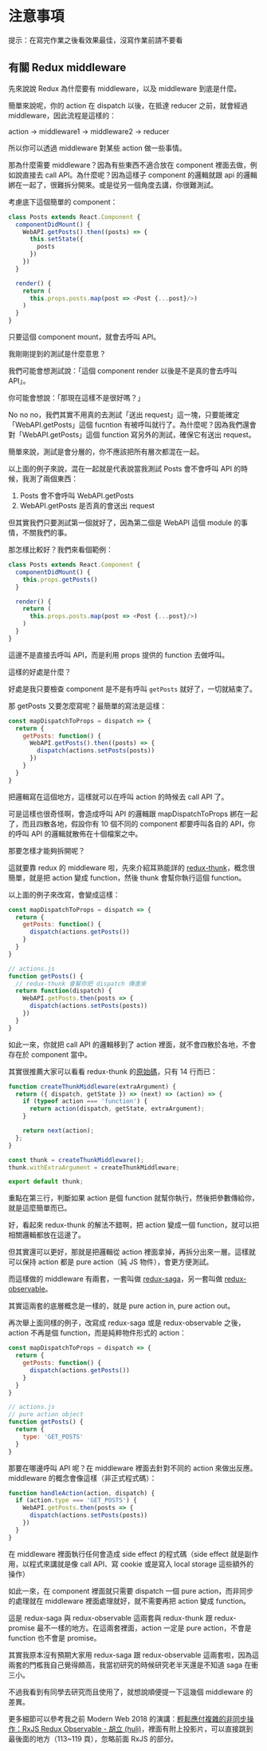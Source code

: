 # 注意事項

提示：在寫完作業之後看效果最佳，沒寫作業前請不要看

## 有關 Redux middleware

先來說說 Redux 為什麼要有 middleware，以及 middleware 到底是什麼。

簡單來說呢，你的 action 在 dispatch 以後，在抵達 reducer 之前，就會經過 middleware，因此流程是這樣的：

action -> middleware1 -> middleware2 -> reducer

所以你可以透過 middleware 對某些 action 做一些事情。

那為什麼需要 middleware？因為有些東西不適合放在 component 裡面去做，例如說直接去 call API。為什麼呢？因為這樣子 component 的邏輯就跟 api 的邏輯綁在一起了，很難拆分開來。或是從另一個角度去講，你很難測試。

考慮底下這個簡單的 component：

``` js
class Posts extends React.Component {
  componentDidMount() {
    WebAPI.getPosts().then((posts) => {
      this.setState({
        posts
      })
    })
  }

  render() {
    return (
      this.props.posts.map(post => <Post {...post}/>)
    )
  }
}
```

只要這個 component mount，就會去呼叫 API。

我剛剛提到的測試是什麼意思？

我們可能會想測試說：「這個 component render 以後是不是真的會去呼叫 API」。

你可能會想說：「那現在這樣不是很好嗎？」

No no no，我們其實不用真的去測試「送出 request」這一塊，只要能確定「WebAPI.getPosts」這個 fucntion 有被呼叫就行了。為什麼呢？因為我們還會對「WebAPI.getPosts」這個 function 寫另外的測試，確保它有送出 request。

簡單來說，測試是會分層的，你不應該把所有層次都混在一起。

以上面的例子來說，混在一起就是代表說當我測試 Posts 會不會呼叫 API 的時候，我測了兩個東西：

1. Posts 會不會呼叫 WebAPI.getPosts
2. WebAPI.getPosts 是否真的會送出 request

但其實我們只要測試第一個就好了，因為第二個是 WebAPI 這個 module 的事情，不關我們的事。

那怎樣比較好？我們來看個範例：

``` js
class Posts extends React.Component {
  componentDidMount() {
    this.props.getPosts()
  }

  render() {
    return (
      this.props.posts.map(post => <Post {...post}/>)
    )
  }
}
```

這邊不是直接去呼叫 API，而是利用 props 提供的 function 去做呼叫。

這樣的好處是什麼？

好處是我只要檢查 component 是不是有呼叫 `getPosts` 就好了，一切就結束了。

那 getPosts 又要怎麼寫呢？最簡單的寫法是這樣：

``` js
const mapDispatchToProps = dispatch => {
  return {
    getPosts: function() {
      WebAPI.getPosts().then((posts) => {
        dispatch(actions.setPosts(posts))
      })
    }
  }
}
```

把邏輯寫在這個地方，這樣就可以在呼叫 action 的時候去 call API 了。

可是這樣也很奇怪啊，會造成呼叫 API 的邏輯跟 mapDispatchToProps 綁在一起了，而且四散各地，假設你有 10 個不同的 component 都要呼叫各自的 API，你的呼叫 API 的邏輯就散佈在十個檔案之中。

那要怎樣才能夠拆開呢？

這就要靠 redux 的 middleware 啦，先來介紹耳熟能詳的 [redux-thunk](https://github.com/reduxjs/redux-thunk)，概念很簡單，就是把 action 變成 function，然後 thunk 會幫你執行這個 function。

以上面的例子來改寫，會變成這樣：

``` js
const mapDispatchToProps = dispatch => {
  return {
    getPosts: function() {
      dispatch(actions.getPosts())
    }
  }
}

// actions.js
function getPosts() {
  // redux-thunk 會幫你把 dispatch 傳進來
  return function(dispatch) {
    WebAPI.getPosts.then(posts => {
      dispatch(actions.setPosts(posts))
    })
  }
}
```

如此一來，你就把 call API 的邏輯移到了 action 裡面，就不會四散於各地，不會存在於 component 當中。

其實很推薦大家可以看看 redux-thunk 的[原始碼](https://github.com/reduxjs/redux-thunk/blob/master/src/index.js)，只有 14 行而已：

``` js
function createThunkMiddleware(extraArgument) {
  return ({ dispatch, getState }) => (next) => (action) => {
    if (typeof action === 'function') {
      return action(dispatch, getState, extraArgument);
    }

    return next(action);
  };
}

const thunk = createThunkMiddleware();
thunk.withExtraArgument = createThunkMiddleware;

export default thunk;
```

重點在第三行，判斷如果 action 是個 function 就幫你執行，然後把參數傳給你，就是這麼簡單而已。

好，看起來 redux-thunk 的解法不錯啊，把 action 變成一個 function，就可以把相關邏輯都放在這邊了。

但其實還可以更好，那就是把邏輯從 action 裡面拿掉，再拆分出來一層。這樣就可以保持 action 都是 pure action（純 JS 物件），會更方便測試。

而這樣做的 middleware 有兩套，一套叫做 [redux-saga](https://github.com/redux-saga/redux-saga)，另一套叫做 [redux-observable](https://redux-observable.js.org/)。

其實這兩套的底層概念是一樣的，就是 pure action in, pure action out。

再次舉上面同樣的例子，改寫成 redux-saga 或是 redux-observable 之後，action 不再是個 function，而是純粹物件形式的 action：

``` js
const mapDispatchToProps = dispatch => {
  return {
    getPosts: function() {
      dispatch(actions.getPosts())
    }
  }
}

// actions.js
// pure action object
function getPosts() {
  return {
    type: 'GET_POSTS'
  }
}
```

那要在哪邊呼叫 API 呢？在 middleware 裡面去針對不同的 action 來做出反應。middleware 的概念會像這樣（非正式程式碼）：

``` js
function handleAction(action, dispatch) {
  if (action.type === 'GET_POSTS') {
    WebAPI.getPosts.then(posts => {
      dispatch(actions.setPosts(posts))
    })
  }
}
```

在 middleware 裡面執行任何會造成 side effect 的程式碼（side effect 就是副作用，以程式來講就是像 call API、寫 cookie 或是寫入 local storage 這些額外的操作）

如此一來，在 component 裡面就只需要 dispatch 一個 pure action，而非同步的處理就在 middleware 裡面處理就好，就不需要再把 action 變成 function。

這是 redux-saga 與 redux-observable 這兩套與 redux-thunk 跟 redux-promise 最不一樣的地方。在這兩套裡面，action 一定是 pure action，不會是 function 也不會是 promise。

其實我原本沒有預期大家用 redux-saga 跟 redux-observable 這兩套啦，因為這兩套的門檻我自己覺得頗高，我當初研究的時候研究老半天還是不知道 saga 在衝三小。

不過我看到有同學去研究而且使用了，就想說順便提一下這幾個 middleware 的差異。

更多細節可以參考我之前 Modern Web 2018 的演講：[輕鬆應付複雜的非同步操作：RxJS Redux Observable - 胡立 (huli)](https://hackmd.io/c/MW18/%2F2X5MCfKoQxWOCOpZ7tqsgA)，裡面有附上投影片，可以直接跳到最後面的地方（113~119 頁），忽略前面 RxJS 的部分。